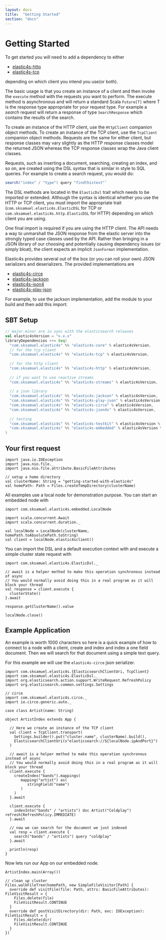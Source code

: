 ```yaml
---
layout: docs
title:  "Getting Started"
section: "docs"
---
```


# Getting Started


To get started you will need to add a dependency to either

* [elastic4s-http](http://search.maven.org/#search%7Cga%7C1%7Celastic4s-http)
* [elastic4s-tcp](http://search.maven.org/#search%7Cga%7C1%7Celastic4s-tcp) 

depending on which client you intend you use(or both).

The basic usage is that you create an instance of a client and then invoke the `execute` method with the requests you
want to perform. The execute method is asynchronous and will return a standard Scala `Future[T]` where T is the response
type appropriate for your request type. For example a _search_ request will return a response of type `SearchResponse`
which contains the results of the search.

To create an instance of the HTTP client, use the `HttpClient` companion object methods. To create an instance of the 
TCP client, use the `TcpClient` companion object methods. Requests are the same for either client, but response classes
may vary slightly as the HTTP response classes model the returned JSON whereas the TCP response classes wrap the Java 
client classes.

Requests, such as inserting a document, searching, creating an index, and so on, are created using the DSL syntax that 
is similar in style to SQL queries. For example to create a search request, you would do:

```scala
search("index" / "type") query "findthistext"`
```

The DSL methods are located in the `ElasticDsl` trait which needs to be imported or extended. Although the syntax is 
identical whether you use the HTTP or TCP client, you must import the appropriate trait
(`com.sksamuel.elastic4s.ElasticDSL` for TCP or `com.sksamuel.elastic4s.http.ElasticDSL` for HTTP) depending on which
client you are using.

One final import is required if you are using the HTTP client. The API needs a way to unmarshall the JSON response from
the elastic server into the strongly typed case classes used by the API. Rather than bringing in a JSON library of our
choosing and potentially causing dependency issues (or simply bloat), the client expects an implicit `JsonFormat`
implementation. 

Elastic4s provides several out of the box (or you can roll your own) JSON serializers and deserializers. The provided
implementations are 

- [elastic4s-circe](http://search.maven.org/#search%7Cga%7C1%7Celastic4s-circe)
- [elastic4s-jackson](http://search.maven.org/#search%7Cga%7C1%7Celastic4s-jackson)
- [elastic4s-json4](http://search.maven.org/#search%7Cga%7C1%7Celastic4s-json4)
- [elastic4s-play-json](http://search.maven.org/#search%7Cga%7C1%7Celastic4s-play-json)
 
For example, to use the jackson implementation, add the module to your build and then add this import:


## SBT Setup

```scala
// major.minor are in sync with the elasticsearch releases
val elastic4sVersion = "x.x.x"
libraryDependencies ++= Seq(
  "com.sksamuel.elastic4s" %% "elastic4s-core" % elastic4sVersion,
  // for the tcp client
  "com.sksamuel.elastic4s" %% "elastic4s-tcp" % elastic4sVersion,
  
  // for the http client
  "com.sksamuel.elastic4s" %% "elastic4s-http" % elastic4sVersion,
  
  // if you want to use reactive streams
  "com.sksamuel.elastic4s" %% "elastic4s-streams" % elastic4sVersion,
  
  // a json library
  "com.sksamuel.elastic4s" %% "elastic4s-jackson" % elastic4sVersion,
  "com.sksamuel.elastic4s" %% "elastic4s-play-json" % elastic4sVersion,
  "com.sksamuel.elastic4s" %% "elastic4s-circe" % elastic4sVersion,
  "com.sksamuel.elastic4s" %% "elastic4s-json4s" % elastic4sVersion,
  
  // testing
  "com.sksamuel.elastic4s" %% "elastic4s-testkit" % elastic4sVersion % "test",
  "com.sksamuel.elastic4s" %% "elastic4s-embedded" % elastic4sVersion % "test"
)
```

## Your first request

```tut:invisible
import java.io.IOException
import java.nio.file._
import java.nio.file.attribute.BasicFileAttributes

// setup a home directory
val clusterName: String = "getting-started-with-elastic4s"
val homePath: Path = Files.createTempDirectory(clusterName)
```

All examples use a local node for demonstration purpose. You can start an embedded node with

```tut:silent
import com.sksamuel.elastic4s.embedded.LocalNode

import scala.concurrent.Await
import scala.concurrent.duration._

val localNode = LocalNode(clusterName, homePath.toAbsolutePath.toString)
val client = localNode.elastic4sclient()
```

You can import the DSL and a default execution context with and execute a simple cluster state request with

```tut:book
import com.sksamuel.elastic4s.ElasticDsl._

// await is a helper method to make this operation synchronous instead of async
// You would normally avoid doing this in a real program as it will block your thread
val response = client.execute {
  clusterState()
}.await

response.getClusterName().value

localNode.close()
```

## Example Application

An example is worth 1000 characters so here is a quick example of how to connect to a node with a client, create and
index and index a one field document. Then we will search for that document using a simple text query.

For this example we will use the `elastic4s-circe` json serializer.


```tut:silent
import com.sksamuel.elastic4s.{ElasticsearchClientUri, TcpClient}
import com.sksamuel.elastic4s.ElasticDsl._
import org.elasticsearch.action.support.WriteRequest.RefreshPolicy
import org.elasticsearch.common.settings.Settings

// circe
import com.sksamuel.elastic4s.circe._
import io.circe.generic.auto._ 

case class Artist(name: String)

object ArtistIndex extends App {

  // Here we create an instance of the TCP client
  val client = TcpClient.transport(
    Settings.builder().put("cluster.name", clusterName).build(),
    ElasticsearchClientUri(s"elasticsearch://${localNode.ipAndPort}")
  )

  // await is a helper method to make this operation synchronous instead of async
  // You would normally avoid doing this in a real program as it will block your thread
  client.execute {
    createIndex("bands").mappings(
       mapping("artist") as(
          stringField("name")
       )
    )
  }.await

  client.execute { 
  	indexInto("bands" / "artists") doc Artist("Coldplay") refresh(RefreshPolicy.IMMEDIATE)
  }.await

  // now we can search for the document we just indexed
  val resp = client.execute { 
    search("bands" / "artists") query "coldplay" 
  }.await
  
  println(resp)
}

```

Now lets run our App on our embedded node.

```tut:book
ArtistIndex.main(Array())
```


```tut:invisible
// clean up cluster
Files.walkFileTree(homePath, new SimpleFileVisitor[Path] {
  override def visitFile(file: Path, attrs: BasicFileAttributes): FileVisitResult = {
    Files.delete(file)
    FileVisitResult.CONTINUE
  }
  override def postVisitDirectory(dir: Path, exc: IOException): FileVisitResult = {
    Files.delete(dir)
    FileVisitResult.CONTINUE
  }
})
```
